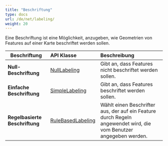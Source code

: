 ```yaml
---
title: "Beschriftung"
type: docs
url: /de/net/labeling/
weight: 20
---
```


Eine Beschriftung ist eine Möglichkeit, anzugeben, wie Geometrien von Features auf einer Karte beschriftet werden sollen.

|` `**Beschriftung**|**API Klasse**|**Beschreibung**|
| :- | :- | :- |
|**Null-Beschriftung**|[NullLabeling](https://reference.aspose.com/gis/net/aspose.gis.rendering.labelings/nulllabeling)|Gibt an, dass Features nicht beschriftet werden sollen.|
|**Einfache Beschriftung**|[SimpleLabeling](https://reference.aspose.com/gis/net/aspose.gis.rendering.labelings/SimpleLabeling)|Gibt an, dass Features beschriftet werden sollen.|
|**Regelbasierte Beschriftung**|[RuleBasedLabeling](https://reference.aspose.com/gis/net/aspose.gis.rendering.labelings/rulebasedlabeling)|Wählt einen Beschrifter aus, der auf ein Feature durch Regeln angewendet wird, die vom Benutzer angegeben werden.|
